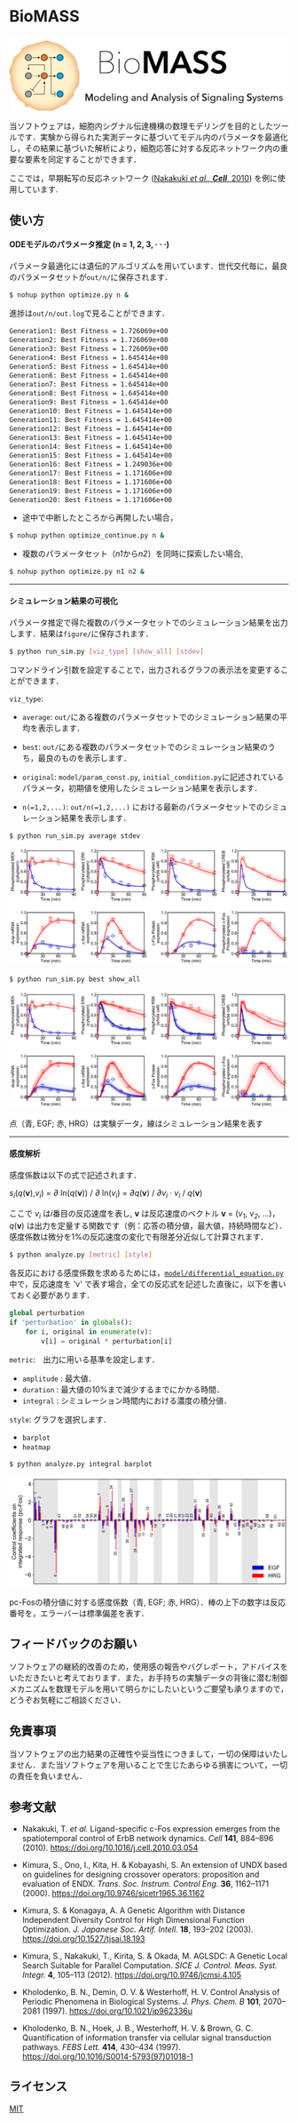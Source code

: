# BioMASS
![logo2](public/images/logo2.png)

当ソフトウェアは，細胞内シグナル伝達機構の数理モデリングを目的としたツールです．実験から得られた実測データに基づいてモデル内のパラメータを最適化し，その結果に基づいた解析により，細胞応答に対する反応ネットワーク内の重要な要素を同定することができます．

ここでは，早期転写の反応ネットワーク ([Nakakuki *et al.*, ***Cell***, 2010](https://doi.org/10.1016/j.cell.2010.03.054)) を例に使用しています.


## 使い方

#### ODEモデルのパラメータ推定 (n = 1, 2, 3, · · ·)
パラメータ最適化には遺伝的アルゴリズムを用いています．世代交代毎に，最良のパラメータセットが```out/n/```に保存されます．
```bash
$ nohup python optimize.py n &
```
進捗は```out/n/out.log```で見ることができます．
```
Generation1: Best Fitness = 1.726069e+00
Generation2: Best Fitness = 1.726069e+00
Generation3: Best Fitness = 1.726069e+00
Generation4: Best Fitness = 1.645414e+00
Generation5: Best Fitness = 1.645414e+00
Generation6: Best Fitness = 1.645414e+00
Generation7: Best Fitness = 1.645414e+00
Generation8: Best Fitness = 1.645414e+00
Generation9: Best Fitness = 1.645414e+00
Generation10: Best Fitness = 1.645414e+00
Generation11: Best Fitness = 1.645414e+00
Generation12: Best Fitness = 1.645414e+00
Generation13: Best Fitness = 1.645414e+00
Generation14: Best Fitness = 1.645414e+00
Generation15: Best Fitness = 1.645414e+00
Generation16: Best Fitness = 1.249036e+00
Generation17: Best Fitness = 1.171606e+00
Generation18: Best Fitness = 1.171606e+00
Generation19: Best Fitness = 1.171606e+00
Generation20: Best Fitness = 1.171606e+00
```

- 途中で中断したところから再開したい場合，
```bash
$ nohup python optimize_continue.py n &
```
- 複数のパラメータセット（*n1*から*n2*）を同時に探索したい場合,
```bash
$ nohup python optimize.py n1 n2 &
```

---
#### シミュレーション結果の可視化
パラメータ推定で得た複数のパラメータセットでのシミュレーション結果を出力します．結果は```figure/```に保存されます．
```bash
$ python run_sim.py [viz_type] [show_all] [stdev]
```

コマンドライン引数を設定することで，出力されるグラフの表示法を変更することができます．

```viz_type```:
- ```average```: ```out/```にある複数のパラメータセットでのシミュレーション結果の平均を表示します．

- ```best```: ```out/```にある複数のパラメータセットでのシミュレーション結果のうち，最良のものを表示します．

- ```original```: ```model/param_const.py```, ```initial_condition.py```に記述されているパラメータ，初期値を使用したシミュレーション結果を表示します．

- ```n(=1,2,...)```: ```out/n(=1,2,...)``` における最新のパラメータセットでのシミュレーション結果を表示します．

```bash
$ python run_sim.py average stdev
```
![simulation_average](public/images/simulation_average.png)

```bash
$ python run_sim.py best show_all
```
![simulation_best](public/images/simulation_best.png)

点（青, EGF; 赤, HRG）は実験データ，線はシミュレーション結果を表す

---
#### 感度解析
感度係数は以下の式で記述されます．

*s<sub>i</sub>*(*q*(**v**),*v<sub>i</sub>*) = *∂* ln(*q*(**v**)) / *∂* ln(*v<sub>i</sub>*) = *∂*_q_(**v**) / *∂*_v<sub>i</sub>_ · *v<sub>i</sub>* / *q*(**v**)

ここで *v<sub>i</sub>* は*i*番目の反応速度を表し, **v** は反応速度のベクトル **v** = (*v<sub>1</sub>*, *v<sub>2</sub>*, ...)，*q*(**v**) は出力を定量する関数です（例：応答の積分値，最大値，持続時間など）． 感度係数は微分を1%の反応速度の変化で有限差分近似して計算されます．

```bash
$ python analyze.py [metric] [style]
```

各反応における感度係数を求めるためには，[```model/differential_equation.py```](biomass/model/differential_equation.py)中で，反応速度を 'v' で表す場合，全ての反応式を記述した直後に，以下を書いておく必要があります．
```python
global perturbation
if 'perturbation' in globals():
    for i, original in enumerate(v):
        v[i] = original * perturbation[i]
```

```metric```:　出力に用いる基準を設定します．
- ```amplitude```
    : 最大値．
- ```duration```
    : 最大値の10%まで減少するまでにかかる時間．
- ```integral```
    : シミュレーション時間内における濃度の積分値．

```style```: グラフを選択します．
- ```barplot```
- ```heatmap```
```bash
$ python analyze.py integral barplot
```
![sensitivity_PcFos](public/images/sensitivity_PcFos.png)

pc-Fosの積分値に対する感度係数（青, EGF; 赤, HRG）．棒の上下の数字は反応番号を，エラーバーは標準偏差を表す．

## フィードバックのお願い
ソフトウェアの継続的改善のため，使用感の報告やバグレポート，アドバイスをいただきたいと考えております．また，お手持ちの実験データの背後に潜む制御メカニズムを数理モデルを用いて明らかにしたいというご要望も承りますので，どうぞお気軽にご相談ください．

## 免責事項
当ソフトウェアの出力結果の正確性や妥当性につきまして，一切の保障はいたしません．また当ソフトウェアを用いることで生じたあらゆる損害について，一切の責任を負いません．

## 参考文献
- Nakakuki, T. *et al.* Ligand-specific c-Fos expression emerges from the spatiotemporal control of ErbB network dynamics. *Cell* **141**, 884–896 (2010). https://doi.org/10.1016/j.cell.2010.03.054

- Kimura, S., Ono, I., Kita, H. & Kobayashi, S. An extension of UNDX based on guidelines for designing crossover operators: proposition and evaluation of ENDX. *Trans. Soc. Instrum. Control Eng.* **36**, 1162–1171 (2000). https://doi.org/10.9746/sicetr1965.36.1162

- Kimura, S. & Konagaya, A. A Genetic Algorithm with Distance Independent Diversity Control for High Dimensional Function Optimization. *J. Japanese Soc. Artif. Intell.* **18**, 193–202 (2003). https://doi.org/10.1527/tjsai.18.193

- Kimura, S., Nakakuki, T., Kirita, S. & Okada, M. AGLSDC: A Genetic Local Search Suitable for Parallel Computation. *SICE J. Control. Meas. Syst. Integr.* **4**, 105–113 (2012). https://doi.org/10.9746/jcmsi.4.105

- Kholodenko, B. N., Demin, O. V. & Westerhoff, H. V. Control Analysis of Periodic Phenomena in Biological Systems. *J. Phys. Chem. B* **101**, 2070–2081 (1997). https://doi.org/10.1021/jp962336u

- Kholodenko, B. N., Hoek, J. B., Westerhoff, H. V. & Brown, G. C. Quantification of information transfer via cellular signal transduction pathways. *FEBS Lett.* **414**, 430–434 (1997). https://doi.org/10.1016/S0014-5793(97)01018-1

## ライセンス
[MIT](LICENSE)